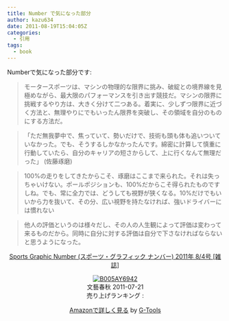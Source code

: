 ```yaml
---
title: Number で気になった部分
author: kazu634
date: 2011-08-19T15:04:05Z
categories:
  - 引用
tags:
  - book
---
```

Numberで気になった部分です:

> モータースポーツは、マシンの物理的な限界に挑み、破綻との境界線を見極めながら、最大限のパフォーマンスを引き出す競技だ。マシンの限界に挑戦するやり方は、大きく分けて二つある。着実に、少しずつ限界に近づく方法と、無理やりにでもいったん限界を突破し、その領域を自分のものにする方法だ。

> 「ただ無我夢中で、焦っていて、勢いだけで、技術も頭も体も追いついていなかった。でも、そうするしかなかったんです。綿密に計算して慎重に行動していたら、自分のキャリアの短さからして、上に行くなんて無理だった」 (佐藤琢磨)

> 100%の走りをしてきたからこそ、琢磨はここまで来られた。それは失っちゃいけない。ポールポジションも、100%だからこそ得られたものですしね。でも、常に全力では、どうしても視野が狭くなる。10%だけでもいいから力を抜いて、その分、広い視野を持たなければ、強いドライバーには慣れない

> 他人の評価というのは様々だし、その人の人生観によって評価は変わって来るものだから。同時に自分に対する評価は自分で下さなければならないと思うようになった。

<p style="text-align: center;">
<a href="http://www.amazon.co.jp/Sports-Graphic-Number-%E3%82%B9%E3%83%9D%E3%83%BC%E3%83%84%E3%83%BB%E3%82%B0%E3%83%A9%E3%83%95%E3%82%A3%E3%83%83%E3%82%AF-2011%E5%B9%B4/dp/B005AY6942%3FSubscriptionId%3D15SMZCTB9V8NGR2TW082%26tag%3Dsimsnes-22%26linkCode%3Dxm2%26camp%3D2025%26creative%3D165953%26creativeASIN%3DB005AY6942" onclick="__gaTracker('send', 'event', 'outbound-article', 'http://www.amazon.co.jp/Sports-Graphic-Number-%E3%82%B9%E3%83%9D%E3%83%BC%E3%83%84%E3%83%BB%E3%82%B0%E3%83%A9%E3%83%95%E3%82%A3%E3%83%83%E3%82%AF-2011%E5%B9%B4/dp/B005AY6942%3FSubscriptionId%3D15SMZCTB9V8NGR2TW082%26tag%3Dsimsnes-22%26linkCode%3Dxm2%26camp%3D2025%26creative%3D165953%26creativeASIN%3DB005AY6942', 'Sports Graphic Number (スポーツ・グラフィック ナンバー) 2011年 8/4号 [雑誌]');" target="_blank">Sports Graphic Number (スポーツ・グラフィック ナンバー) 2011年 8/4号 [雑誌]</a><img style="border: none;" src="http://www.assoc-amazon.jp/e/ir?t=simsnes-22&l=ur2&o=9" alt="" width="1" height="1" />
</p>

<p style="text-align: center;">
<a href="http://www.amazon.co.jp/Sports-Graphic-Number-%E3%82%B9%E3%83%9D%E3%83%BC%E3%83%84%E3%83%BB%E3%82%B0%E3%83%A9%E3%83%95%E3%82%A3%E3%83%83%E3%82%AF-2011%E5%B9%B4/dp/B005AY6942%3FSubscriptionId%3D15SMZCTB9V8NGR2TW082%26tag%3Dsimsnes-22%26linkCode%3Dxm2%26camp%3D2025%26creative%3D165953%26creativeASIN%3DB005AY6942" onclick="__gaTracker('send', 'event', 'outbound-article', 'http://www.amazon.co.jp/Sports-Graphic-Number-%E3%82%B9%E3%83%9D%E3%83%BC%E3%83%84%E3%83%BB%E3%82%B0%E3%83%A9%E3%83%95%E3%82%A3%E3%83%83%E3%82%AF-2011%E5%B9%B4/dp/B005AY6942%3FSubscriptionId%3D15SMZCTB9V8NGR2TW082%26tag%3Dsimsnes-22%26linkCode%3Dxm2%26camp%3D2025%26creative%3D165953%26creativeASIN%3DB005AY6942', '');" target="_blank"><img src="https://images-na.ssl-images-amazon.com/images/I/51-NtCmfliL._SL160_.jpg" border="0" alt="B005AY6942" /></a><br /> <span>文藝春秋 2011-07-21<br /> 売り上げランキング : </span>
</p>

<p style="text-align: center;">
<span> </span>
</p>

<p style="text-align: center;">
<span><a href="http://www.amazon.co.jp/Sports-Graphic-Number-%E3%82%B9%E3%83%9D%E3%83%BC%E3%83%84%E3%83%BB%E3%82%B0%E3%83%A9%E3%83%95%E3%82%A3%E3%83%83%E3%82%AF-2011%E5%B9%B4/dp/B005AY6942%3FSubscriptionId%3D15SMZCTB9V8NGR2TW082%26tag%3Dsimsnes-22%26linkCode%3Dxm2%26camp%3D2025%26creative%3D165953%26creativeASIN%3DB005AY6942" onclick="__gaTracker('send', 'event', 'outbound-article', 'http://www.amazon.co.jp/Sports-Graphic-Number-%E3%82%B9%E3%83%9D%E3%83%BC%E3%83%84%E3%83%BB%E3%82%B0%E3%83%A9%E3%83%95%E3%82%A3%E3%83%83%E3%82%AF-2011%E5%B9%B4/dp/B005AY6942%3FSubscriptionId%3D15SMZCTB9V8NGR2TW082%26tag%3Dsimsnes-22%26linkCode%3Dxm2%26camp%3D2025%26creative%3D165953%26creativeASIN%3DB005AY6942', 'Amazonで詳しく見る');" target="_blank">Amazonで詳しく見る</a></span><span> by <a href="http://www.goodpic.com/mt/aws/index.html" onclick="__gaTracker('send', 'event', 'outbound-article', 'http://www.goodpic.com/mt/aws/index.html', 'G-Tools');">G-Tools</a></span>
</p>
